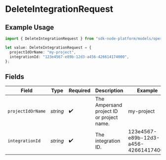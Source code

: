 # DeleteIntegrationRequest

## Example Usage

```typescript
import { DeleteIntegrationRequest } from "sdk-node-platform/models/operations";

let value: DeleteIntegrationRequest = {
  projectIdOrName: "my-project",
  integrationId: "123e4567-e89b-12d3-a456-426614174000",
};
```

## Fields

| Field                                     | Type                                      | Required                                  | Description                               | Example                                   |
| ----------------------------------------- | ----------------------------------------- | ----------------------------------------- | ----------------------------------------- | ----------------------------------------- |
| `projectIdOrName`                         | *string*                                  | :heavy_check_mark:                        | The Ampersand project ID or project name. | my-project                                |
| `integrationId`                           | *string*                                  | :heavy_check_mark:                        | The integration ID.                       | 123e4567-e89b-12d3-a456-426614174000      |